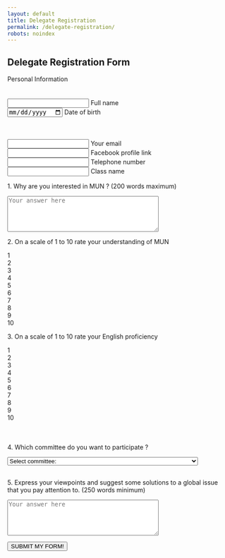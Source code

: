 ```yaml
---
layout: default
title: Delegate Registration
permalink: /delegate-registration/
robots: noindex
---
```

<h2>Delegate Registration Form</h2>
Personal Information
<form method="POST" action="https://formspree.io/cymun2019.official@gmail.com">
  <textarea name="delegate or observer?" style="visibility: hidden;">DELEGATE</textarea>
	   <div class="group">      
    <input type="text" required name="fullname">
      <span class="highlight"></span>
      <span class="bar"></span>
     <label>Full name</label>
   </div>

   <div class="group">      
<input type="date" class="form-control" id="dateofbirth" name="dateofbirth" placeholder="Date of Birth">
      <span class="highlight"></span>
      <span class="bar"></span>
     <label>Date of birth</label>
   </div>


  <div class="group" style="margin-top: 50">      
    <input type="text" required name="email">
      <span class="highlight"></span>
      <span class="bar"></span>
     <label>Your email</label>
   </div>
        <div class="group">      
    <input type="text" required name="facebook">
      <span class="highlight"></span>
      <span class="bar"></span>
     <label>Facebook profile link</label>
   </div>
     <div class="group">      
    <input type="number" required name="phonenumber">
      <span class="highlight"></span>
      <span class="bar"></span>
     <label>Telephone number</label>
   </div>   
        <div class="group">      
    <input type="text" required name="class">
      <span class="highlight"></span>
      <span class="bar"></span>
     <label>Class name</label>
   </div>   
    <p>1. Why are you interested in MUN ? (200 words maximum)</p>
    <textarea name="question1" id="q1" rows = "5" cols = "40" placeholder="Your answer here"></textarea> 

  <!-- Radio Button Module -->
  <p>2. On a scale of 1 to 10 rate your understanding of MUN</p>
  <div id="rb-1" class="rb ex1">
    <div class="rb-tab rb-tab-active" data-value="1">
      <div class="rb-spot">
        <span class="rb-txt">1</span>
      </div>
    </div><div class="rb-tab" data-value="2">
      <div class="rb-spot">
        <span class="rb-txt">2</span>
      </div>
    </div><div class="rb-tab" data-value="3">
      <div class="rb-spot">
        <span class="rb-txt">3</span>
      </div>
    </div><div class="rb-tab" data-value="4">
      <div class="rb-spot">
        <span class="rb-txt">4</span>
      </div>
    </div><div class="rb-tab" data-value="5">
      <div class="rb-spot">
        <span class="rb-txt">5</span>
      </div>
    </div><div class="rb-tab" data-value="6">
      <div class="rb-spot">
        <span class="rb-txt">6</span>
      </div>
    </div><div class="rb-tab" data-value="7">
      <div class="rb-spot">
        <span class="rb-txt">7</span>
      </div>
    </div><div class="rb-tab" data-value="8">
      <div class="rb-spot">
        <span class="rb-txt">8</span>
      </div>
    </div><div class="rb-tab" data-value="9">
      <div class="rb-spot">
        <span class="rb-txt">9</span>
      </div>
    </div><div class="rb-tab" data-value="10">
      <div class="rb-spot">
        <span class="rb-txt">10</span>
      </div>
    </div>
  </div>

  <!-- Radio Button Module -->
  <p>3. On a scale of 1 to 10 rate your English proficiency</p>
  <div id="rb-2" class="rb ex1">
    <div class="rb-tab rb-tab-active" data-value="1">
      <div class="rb-spot">
        <span class="rb-txt">1</span>
      </div>
    </div><div class="rb-tab" data-value="2">
      <div class="rb-spot">
        <span class="rb-txt">2</span>
      </div>
    </div><div class="rb-tab" data-value="3">
      <div class="rb-spot">
        <span class="rb-txt">3</span>
      </div>
    </div><div class="rb-tab" data-value="4">
      <div class="rb-spot">
        <span class="rb-txt">4</span>
      </div>
    </div><div class="rb-tab" data-value="5">
      <div class="rb-spot">
        <span class="rb-txt">5</span>
      </div>
    </div><div class="rb-tab" data-value="6">
      <div class="rb-spot">
        <span class="rb-txt">6</span>
      </div>
    </div><div class="rb-tab" data-value="7">
      <div class="rb-spot">
        <span class="rb-txt">7</span>
      </div>
    </div><div class="rb-tab" data-value="8">
      <div class="rb-spot">
        <span class="rb-txt">8</span>
      </div>
    </div><div class="rb-tab" data-value="9">
      <div class="rb-spot">
        <span class="rb-txt">9</span>
      </div>
    </div><div class="rb-tab" data-value="10">
      <div class="rb-spot">
        <span class="rb-txt">10</span>
      </div>
    </div>
  </div>
  <textarea name="question2and3" id="q2a3" style="visibility: hidden;"></textarea>

   <p> 4. Which committee do you want to participate ?</p>
<div class="custom-select" style="width:340px; margin-bottom:30;" >
  <select name="question4">
    <option value="none">Select committee:</option>
    <option value="SOCHUM">Social, Humanitarian & Cultural Issues (Third Committee) - SOCHUM</option>
    <option value="WHO">World Health Organisation - WHO</option>
    <option value="UNICEF">United Nations Children's Fund - UNICEF</option>
  </select>
</div>
<p style="margin-top:30;">5. Express your viewpoints and suggest some solutions to a global issue that you pay attention to. (250 words minimum)</p>
    <textarea name="question5" id="q3" rows = "5" cols = "40" placeholder="Your answer here"></textarea>
    

<button style="display: block;" class="btn btn-white btn-animation-1 trigger" type="submit">SUBMIT MY FORM!</button>
</form>
